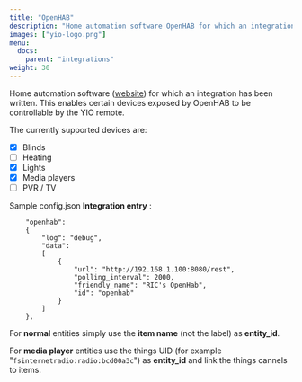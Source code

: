 ```yaml
---
title: "OpenHAB"
description: "Home automation software OpenHAB for which an integration has been written."
images: ["yio-logo.png"]
menu:
  docs:
    parent: "integrations"
weight: 30
---
```


Home automation software ([website](https://www.openhab.org/)) for which an integration has been written. This enables certain devices exposed by OpenHAB to be controllable by the YIO remote.

The currently supported devices are:

- [x] Blinds
- [ ] Heating
- [x] Lights
- [x] Media players
- [ ] PVR / TV

Sample config.json **Integration entry** :

        "openhab":
        {
            "log": "debug",
            "data":
            [
                {
                    "url": "http://192.168.1.100:8080/rest",
                    "polling_interval": 2000,
                    "friendly_name": "RIC's OpenHab",
                    "id": "openhab"
                }
            ]
        },

For **normal** entities simply use the **item name** (not the label) as **entity_id**.

For **media player** entities use the things UID (for example "`fsinternetradio:radio:bcd00a3c`") as **entity_id** and link the things cannels to items.
